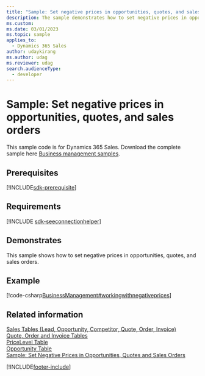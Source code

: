 ```yaml
---
title: "Sample: Set negative prices in opportunities, quotes, and sales orders (Dynamics 365 Sales)"
description: The sample demonstrates how to set negative prices in opportunities, quotes, and sales orders.
ms.custom: 
ms.date: 03/01/2023
ms.topic: sample
applies_to: 
  - Dynamics 365 Sales
author: udaykirang
ms.author: udag
ms.reviewer: udag
search.audienceType: 
  - developer
---
```

# Sample: Set negative prices in opportunities, quotes, and sales orders

This sample code is for Dynamics 365 Sales. Download the complete sample here [Business management samples](https://github.com/microsoft/Dynamics365-Apps-Samples/tree/master/sales/SetNegativePricesOpportunitiesQuotesSales).

## Prerequisites
[!INCLUDE[sdk-prerequisite](../../includes/sdk-prerequisite.md)]
   
## Requirements  
[!INCLUDE [sdk-seeconnectionhelper](../../includes/sdk-seeconnectionhelper.md)]
  
## Demonstrates  
 This sample shows how to set negative prices in opportunities, quotes, and sales orders.  
  
## Example  
 [!code-csharp[BusinessManagement#workingwithnegativeprices](../../snippets/csharp/CRMV8/businessmanagement/cs/workingwithnegativeprices.cs#workingwithnegativeprices)]  
  
## Related information  
 [Sales Tables (Lead, Opportunity, Competitor, Quote, Order, Invoice)](sales-entities-lead-opportunity-competitor-quote-order-invoice.md)   
 [Quote, Order and Invoice Tables](quote-order-invoice-entities.md)   
 [PriceLevel Table](entities/pricelevel.md)   
 [Opportunity Table](entities/opportunity.md)   
 [Sample: Set Negative Prices in Opportunities, Quotes and Sales Orders](sample-set-negative-prices-opportunities-quotes-sales-orders.md)


[!INCLUDE[footer-include](../../includes/footer-banner.md)]
